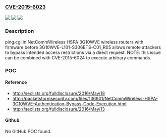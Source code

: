### [CVE-2015-6023](https://cve.mitre.org/cgi-bin/cvename.cgi?name=CVE-2015-6023)
![](https://img.shields.io/static/v1?label=Product&message=n%2Fa&color=blue)
![](https://img.shields.io/static/v1?label=Version&message=n%2Fa&color=blue)
![](https://img.shields.io/static/v1?label=Vulnerability&message=n%2Fa&color=brighgreen)

### Description

ping.cgi in NetCommWireless HSPA 3G10WVE wireless routers with firmware before 3G10WVE-L101-S306ETS-C01_R05 allows remote attackers to bypass intended access restrictions via a direct request.  NOTE: this issue can be combined with CVE-2015-6024 to execute arbitrary commands.

### POC

#### Reference
- http://seclists.org/fulldisclosure/2016/May/18
- http://packetstormsecurity.com/files/136901/NetCommWireless-HSPA-3G10WVE-Authentication-Bypass-Code-Execution.html
- http://seclists.org/fulldisclosure/2016/May/13

#### Github
No GitHub POC found.

